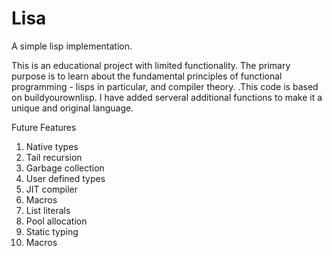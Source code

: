 Lisa
====

A simple lisp implementation. 

This is an educational project with limited functionality. The primary purpose is to learn about the fundamental principles of functional programming - lisps in particular, and compiler theory. .This code is based on buildyourownlisp. I have added serveral additional functions to make it a unique and original language. 


Future Features 

1. Native types
2. Tail recursion
3. Garbage collection
4. User defined types
5. JIT compiler
7. Macros
8. List literals
9. Pool allocation
10. Static typing
11. Macros
